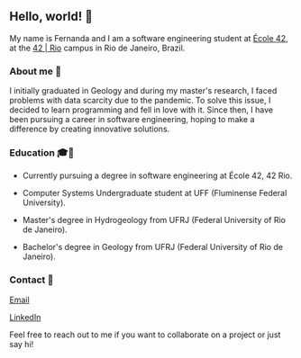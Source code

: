 ## Hello, world! 👋
My name is Fernanda and I am a software engineering student at [École 42](https://www.42network.org/), at the [42 | Rio](https://42.rio/) campus in Rio de Janeiro, Brazil.

### About me 🌟
I initially graduated in Geology and during my master's research, I faced problems with data scarcity due to the pandemic. To solve this issue, I decided to learn programming and fell in love with it. Since then, I have been pursuing a career in software engineering, hoping to make a difference by creating innovative solutions.

### Education 🎓📖
* Currently pursuing a degree in software engineering at École 42, 42 Rio.

* Computer Systems Undergraduate student at UFF (Fluminense Federal University).

* Master's degree in Hydrogeology from UFRJ (Federal University of Rio de Janeiro).

* Bachelor's degree in Geology from UFRJ (Federal University of Rio de Janeiro).

### Contact 📩
[Email](fernandacunha@id.uff.br)

[LinkedIn](https://www.linkedin.com/in/fernanda-cmbc/)

Feel free to reach out to me if you want to collaborate on a project or just say hi!
